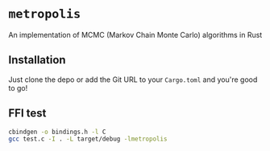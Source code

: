 # `metropolis`

An implementation of MCMC (Markov Chain Monte Carlo) algorithms in Rust

## Installation

Just clone the depo or add the Git URL to your `Cargo.toml` and you're good to go!

## FFI test

```bash
cbindgen -o bindings.h -l C
gcc test.c -I . -L target/debug -lmetropolis
```

